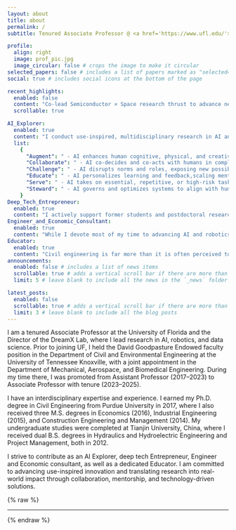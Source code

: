 ```yaml
---
layout: about
title: about
permalink: /
subtitle: Tenured Associate Professor @ <a href='https://www.ufl.edu/'>University of Florida</a>

profile:
  align: right
  image: prof_pic.jpg
  image_circular: false # crops the image to make it circular
selected_papers: false # includes a list of papers marked as "selected={true}"
social: true # includes social icons at the bottom of the page

recent_highlights:
  enabled: false
  content: "Co-lead Semiconductor × Space research thrust to advance next-generation sensors, actuators, and power systems for space applications through cutting-edge semiconductor innovation."
  scrollable: true

AI_Explorer:
  enabled: true
  content: "I conduct use-inspired, multidisciplinary research in AI and Robotics to create intelligent systems that augment, collaborate with, challenge, educate, serve, and steward (ACCESS) humanity and society. My goal is to advance AI that not only solves technical problems, but also reshapes how we live, work, learn, and govern—bridging research with real-world transformation."
  list:
    {
      "Augment": " - AI enhances human cognitive, physical, and creative abilities—empowering performance beyond natural limits.",
      "Collaborate": " - AI co-decides and co-acts with humans in complex, real-world tasks.",
      "Challenge": " - AI disrupts norms and roles, exposing new possibilities and prompting societal evolution.",
      "Educate": " - AI personalizes learning and feedback,scaling mentorship and accelerating skill growth.",
      "Serve": " - AI takes on essential, repetitive, or high-risk tasks, ensuring care and continuity.",
      "Steward": " - AI governs and optimizes systems to align with human values, advancing health, safety, security, and long-term societal well-being.",
    }
Deep_Tech_Entrepreneur:
  enabled: true
  content: "I actively support former students and postdoctoral researchers in launching deep-tech startups. I am also deeply engaged in commercializing our research by collaborating directly with customers, industry partners, investors, and university technology transfer offices to bring our innovations to market and drive real-world impact."
Engineer_and_Economic_Consultant:
  enabled: true
  content: "While I devote most of my time to advancing AI and robotics, I may occasionally engage in engineering and economics consulting when opportunities align with relevance, interest, and real-world impact. I approach these engagements not only as a contributor but also as a learner, leveraging them to extract use-case intelligence and structural insights that inform both research and innovation. In engineering, I provide expertise in construction, infrastructure, and energy systems, with a particular focus on data center design, delivery, and operations. In economics, I provide expertise in capital project planning, freight and logistics strategy, digital transformation, automation and technology adoption, as well as market and policy intelligence."
Educator:
  enabled: true
  content: "Civil engineering is far more than it is often perceived to be—“digging dirt,” “pouring concrete,” or “counting traffic.” It encompasses every dimension of what, where, and how we inhabit, sustain, and evolve life on Earth and beyond in daily life and under extreme conditions. It is a discipline fundamentally rooted in service to humanity and the advancement of civilization. As an educator, I view teaching not as the transfer of knowledge, but as a shared intellectual expedition. I engage with students across disciplines and levels, learning and evolving together as we envision and engineer the future of our natural and built environments. Together, we ground emerging technologies in the realities of how people live, move, connect, and create, transforming grand challenges into pathways for progress and lasting impact."
announcements:
  enabled: false # includes a list of news items
  scrollable: true # adds a vertical scroll bar if there are more than 3 news items
  limit: 5 # leave blank to include all the news in the `_news` folder

latest_posts:
  enabled: false
  scrollable: true # adds a vertical scroll bar if there are more than 3 new posts items
  limit: 3 # leave blank to include all the blog posts
---
```


I am a tenured Associate Professor at the University of Florida and the Director of the DreamX Lab, where I lead research in AI, robotics, and data science. Prior to joining UF, I held the David Goodpasture Endowed faculty position in the Department of Civil and Environmental Engineering at the University of Tennessee Knoxville, with a joint appointment in the Department of Mechanical, Aerospace, and Biomedical Engineering. During my time there, I was promoted from Assistant Professor (2017–2023) to Associate Professor with tenure (2023–2025). 

I have an interdisciplinary expertise and experience. I earned my Ph.D. degree in Civil Engineering from Purdue University in 2017, where I also received three M.S. degrees in Economics (2016), Industrial Engineering (2015), and Construction Engineering and Management (2014). My undergraduate studies were completed at Tianjin University, China, where I received dual B.S. degrees in Hydraulics and Hydroelectric Engineering and Project Management, both in 2012.

I strive to contribute as an AI Explorer, deep tech Entrepreneur, Engineer and Economic consultant, as well as a dedicated Educator. I am committed to advancing use-inspired innovation and translating research into real-world impact through collaboration, mentorship, and technology-driven solutions.

{% raw %}<hr>{% endraw %}
